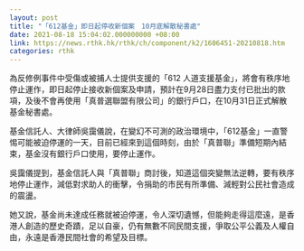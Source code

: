 ```yaml
---
layout: post
title: "「612基金」即日起停收新個案　10月底解散秘書處"
date: 2021-08-18 15:04:02.000000000 +08:00
link: https://news.rthk.hk/rthk/ch/component/k2/1606451-20210818.htm
categories: rthk
---
```


為反修例事件中受傷或被捕人士提供支援的「612 人道支援基金」，將會有秩序地停止運作，即日起停止接收新個案及申請，預計在9月28日盡力支付已批出的款項，及後不會再使用「真普選聯盟有限公司」的銀行戶口，在10月31日正式解散基金秘書處。

基金信託人、大律師吳靄儀說，在變幻不可測的政治環境中，「612基金」一直警惕可能被迫停運的一天，目前已經來到這個時刻，由於「真普聯」準備短期內結束，基金沒有銀行戶口使用，要停止運作。

吳靄儀提到，基金信託人與「真普聯」商討後，知道這個突變無法逆轉，要有秩序地停止運作，減低對求助人的衝擊，令捐助的市民有所準備、減輕對公民社會造成的震盪。

她又說，基金尚未達成任務就被迫停運，令人深切遺憾，但能夠走得這麼遠，是香港人創造的歷史奇蹟，足以自豪，仍有無數不同民間支援，爭取公平公義及人權自由，永遠是香港民間社會的希望及目標。
